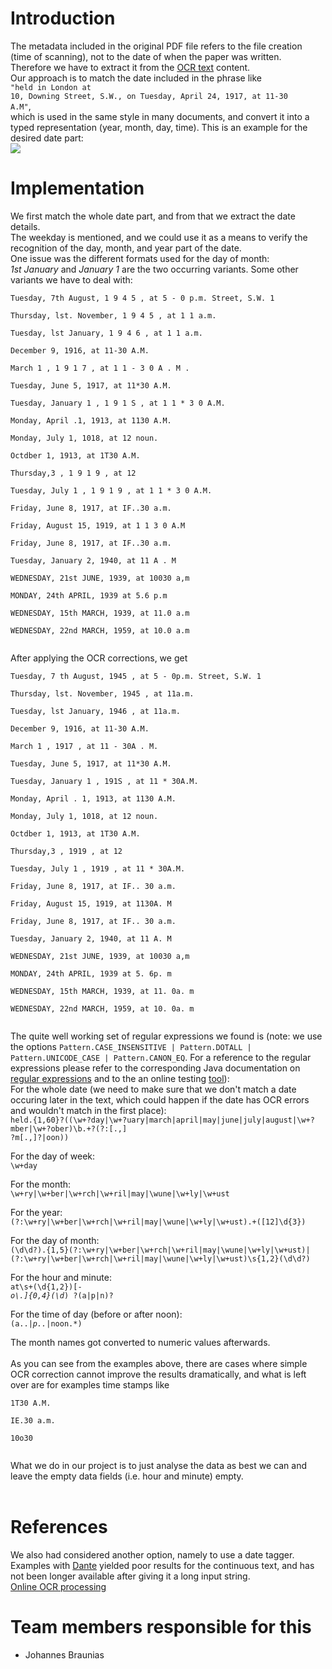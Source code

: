 # Introduction #

The metadata included in the original PDF file refers to the file creation (time of scanning), not to the date of when the paper was written.<br>
Therefore we have to extract it from the <a href='ReportCleanUp.md'>OCR text</a> content.<br>
Our approach is to match the date included in the phrase like <br>
<code>"held in London at 10, Downing Street, S.W., on Tuesday, April 24, 1917, at 11-30 A.M"</code>, <br>
which is used in the same style in many documents, and convert it into a typed representation (year, month, day, time). This is an example for the desired date part:<br>
<img src='http://www.stud.uni-saarland.de/~s9jobrau/coli/historadar/historadar-ocr-columns-5.png' />

<h1>Implementation</h1>

We first match the whole date part, and from that we extract the date details.<br>
The weekday is mentioned, and we could use it as a means to verify the recognition of the day, month, and year part of the date.<br>
One issue was the different formats used for the day of month:<br>
<i>1st January</i> and <i>January 1</i> are the two occurring variants. Some other variants we have to deal with:<br>
<pre><code>Tuesday, 7th August, 1 9 4 5 , at 5 - 0 p.m. Street, S.W. 1<br>
Thursday, lst. November, 1 9 4 5 , at 1 1 a.m.<br>
Tuesday, lst January, 1 9 4 6 , at 1 1 a.m.<br>
December 9, 1916, at 11-30 A.M.<br>
March 1 , 1 9 1 7 , at 1 1 - 3 0 A . M .<br>
Tuesday, June 5, 1917, at 11*30 A.M.<br>
Tuesday, January 1 , 1 9 1 S , at 1 1 * 3 0 A.M.<br>
Monday, April .1, 1913, at 1130 A.M.<br>
Monday, July 1, 1018, at 12 noun.<br>
Octdber 1, 1913, at 1T30 A.M.<br>
Thursday,3 , 1 9 1 9 , at 12<br>
Tuesday, July 1 , 1 9 1 9 , at 1 1 * 3 0 A.M.<br>
Friday, June 8, 1917, at IF..30 a.m.<br>
Friday, August 15, 1919, at 1 1 3 0 A.M<br>
Friday, June 8, 1917, at IF..30 a.m.<br>
Tuesday, January 2, 1940, at 11 A . M<br>
WEDNESDAY, 21st JUNE, 1939, at 10030 a,m<br>
MONDAY, 24th APRIL, 1939 at 5.6 p.m<br>
WEDNESDAY, 15th MARCH, 1939, at 11.0 a.m<br>
WEDNESDAY, 22nd MARCH, 1959, at 10.0 a.m<br>
</code></pre>

After applying the OCR corrections, we get <br>
<pre><code>Tuesday, 7 th August, 1945 , at 5 - 0p.m. Street, S.W. 1<br>
Thursday, lst. November, 1945 , at 11a.m.<br>
Tuesday, lst January, 1946 , at 11a.m.<br>
December 9, 1916, at 11-30 A.M.<br>
March 1 , 1917 , at 11 - 30A . M.<br>
Tuesday, June 5, 1917, at 11*30 A.M.<br>
Tuesday, January 1 , 191S , at 11 * 30A.M.<br>
Monday, April . 1, 1913, at 1130 A.M.<br>
Monday, July 1, 1018, at 12 noun.<br>
Octdber 1, 1913, at 1T30 A.M.<br>
Thursday,3 , 1919 , at 12<br>
Tuesday, July 1 , 1919 , at 11 * 30A.M.<br>
Friday, June 8, 1917, at IF.. 30 a.m.<br>
Friday, August 15, 1919, at 1130A. M<br>
Friday, June 8, 1917, at IF.. 30 a.m.<br>
Tuesday, January 2, 1940, at 11 A. M<br>
WEDNESDAY, 21st JUNE, 1939, at 10030 a,m<br>
MONDAY, 24th APRIL, 1939 at 5. 6p. m<br>
WEDNESDAY, 15th MARCH, 1939, at 11. 0a. m<br>
WEDNESDAY, 22nd MARCH, 1959, at 10. 0a. m<br>
</code></pre>

The quite well working set of regular expressions we found is (note: we use the options <code>Pattern.CASE_INSENSITIVE | Pattern.DOTALL | Pattern.UNICODE_CASE | Pattern.CANON_EQ</code>. For a reference to the regular expressions please refer to the corresponding Java documentation on <a href='http://java.sun.com/j2se/1.4.2/docs/api/java/util/regex/Pattern.html'>regular expressions</a> and to the an online testing <a href='http://www.myregexp.com/'>tool</a>):<br>
For the whole date (we need to make sure that we don't match a date occuring later in the text, which could happen if the date has OCR errors and wouldn't match in the first place):<br>
<code>held.{1,60}?((\w+?day|\w+?uary|march|april|may|june|july|august|\w+?mber|\w+?ober)\b.+?(?:[.,] ?m[.,]?|oon))</code>

For the day of week:<br>
<code>\w+day</code>

For the month:<br>
<code>\w+ry|\w+ber|\w+rch|\w+ril|may|\wune|\w+ly|\w+ust</code>

For the year:<br>
<code>(?:\w+ry|\w+ber|\w+rch|\w+ril|may|\wune|\w+ly|\w+ust).+([12]\d{3})</code>

For the day of month:<br>
<code>(\d\d?).{1,5}(?:\w+ry|\w+ber|\w+rch|\w+ril|may|\wune|\w+ly|\w+ust)|(?:\w+ry|\w+ber|\w+rch|\w+ril|may|\wune|\w+ly|\w+ust)\s{1,2}(\d\d?)</code>

For the hour and minute: <br>
<code>at\s+(\d{1,2})[- *o\\.]{0,4}(\d*) ?(a|p|n)?</code>

For the time of day (before or after noon):<br>
<code>(a\..*|p\..*|noon.*)</code>

The month names got converted to numeric values afterwards.<br>
<br>
As you can see from the examples above, there are cases where simple OCR correction cannot improve the results dramatically, and what is left over are for examples time stamps like <br>
<pre><code>1T30 A.M.<br>
IE.30 a.m.<br>
10o30<br>
</code></pre>

What we do in our project is to just analyse the data as best we can and leave the empty data fields (i.e. hour and minute) empty.<br>
<br>
<h1>References</h1>

We also had considered another option, namely to use a date tagger. <br>
Examples with <a href='http://platypus.ics.mq.edu.au:8180/~mpawel/demos/dante/dante.jsp'>Dante</a> yielded poor results for the continuous text, and has not been longer available after giving it a long input string.<br>
<a href='http://www.free-ocr.com/'>Online OCR processing</a>

<h1>Team members responsible for this</h1>

<ul><li>Johannes Braunias